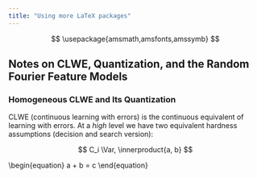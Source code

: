 ```yaml
---
title: "Using more LaTeX packages"
---
```


$$
\usepackage{amsmath,amsfonts,amssymb}
$$
## Notes on CLWE, Quantization, and the Random Fourier Feature Models

### Homogeneous CLWE and Its Quantization

CLWE (continuous learning with errors) is the continuous equivalent of learning with errors. At a _high_ level we have two equivalent hardness assumptions (decision and search version):


$$
  C_i \Var, \innerproduct{a, b}
$$


\begin{equation}
  a + b = c
\end{equation}
